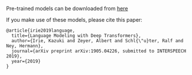 Pre-trained models can be downloaded from [here](http://www-i6.informatik.rwth-aachen.de/~irie/models/librispeech/2019-lm-transformers/word)

If you make use of these models, please cite this paper:
```
@article{irie2019language,
  title={Language Modeling with Deep Transformers},
  author={Irie, Kazuki and Zeyer, Albert and Schl{\"u}ter, Ralf and Ney, Hermann},
  journal={arXiv preprint arXiv:1905.04226, submitted to INTERSPEECH 2019},
  year={2019}
}
```
